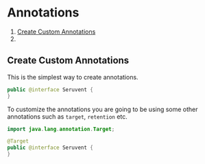 

# Annotations

1. [Create Custom Annotations](#create-custom-annotations)
2. 





## Create Custom Annotations

This is the simplest way to create annotations. 
```java
public @interface Seruvent {
}
```

To customize the annotations you are going to be using some other annotations such as `target`, `retention` etc.
```java
import java.lang.annotation.Target;

@Target   
public @interface Seruvent {
}
```






